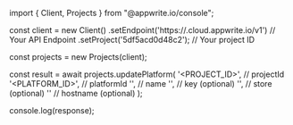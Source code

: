 import { Client, Projects } from "@appwrite.io/console";

const client = new Client()
    .setEndpoint('https://<REGION>.cloud.appwrite.io/v1') // Your API Endpoint
    .setProject('5df5acd0d48c2'); // Your project ID

const projects = new Projects(client);

const result = await projects.updatePlatform(
    '<PROJECT_ID>', // projectId
    '<PLATFORM_ID>', // platformId
    '<NAME>', // name
    '<KEY>', // key (optional)
    '<STORE>', // store (optional)
    '' // hostname (optional)
);

console.log(response);
